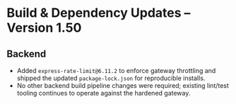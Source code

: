 # Build & Dependency Updates – Version 1.50

## Backend
- Added `express-rate-limit@6.11.2` to enforce gateway throttling and shipped the updated `package-lock.json` for reproducible installs.
- No other backend build pipeline changes were required; existing lint/test tooling continues to operate against the hardened gateway.
